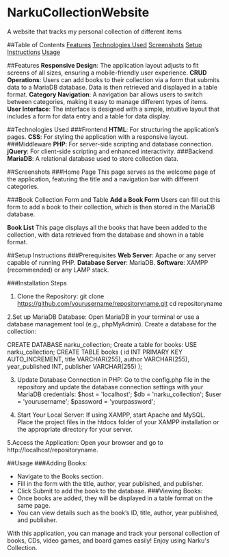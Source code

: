 # NarkuCollectionWebsite
A website that tracks my personal collection of different items 

##Table of Contents
[Features](#Features)
[Technologies Used](#Technologies-Used)
[Screenshots](#Screenshots)
[Setup Instructions](#Setup-Instructions)
[Usage](#Usage)

##Features
**Responsive Design**: The application layout adjusts to fit screens of all sizes, ensuring a mobile-friendly user experience.
**CRUD Operations**: Users can add books to their collection via a form that submits data to a MariaDB database. Data is then retrieved and displayed in a table format.
**Category Navigation**: A navigation bar allows users to switch between categories, making it easy to manage different types of items.
**User Interface**: The interface is designed with a simple, intuitive layout that includes a form for data entry and a table for data display.

##Technologies Used
###Frontend
**HTML**: For structuring the application’s pages.
**CSS**: For styling the application with a responsive layout.
###Middleware
**PHP**: For server-side scripting and database connection.
**jQuery**: For client-side scripting and enhanced interactivity.
###Backend
**MariaDB**: A relational database used to store collection data.

##Screenshots
###Home Page
This page serves as the welcome page of the application, featuring the title and a navigation bar with different categories.

###Book Collection Form and Table
**Add a Book Form**
Users can fill out this form to add a book to their collection, which is then stored in the MariaDB database.

**Book List**
This page displays all the books that have been added to the collection, with data retrieved from the database and shown in a table format.

##Setup Instructions
###Prerequisites
**Web Server**: Apache or any server capable of running PHP.
**Database Server**: MariaDB.
**Software**: XAMPP (recommended) or any LAMP stack.

###Installation Steps
1. Clone the Repository:
  git clone https://github.com/yourusername/repositoryname.git
  cd repositoryname

2.Set up MariaDB Database:
Open MariaDB in your terminal or use a database management tool (e.g., phpMyAdmin).
Create a database for the collection:

  CREATE DATABASE narku_collection;
  Create a table for books:
    USE narku_collection;
    CREATE TABLE books (
      id INT PRIMARY KEY AUTO_INCREMENT,
      title VARCHAR(255),
      author VARCHAR(255),
      year_published INT,
      publisher VARCHAR(255)
    );
    
3. Update Database Connection in PHP:
Go to the config.php file in the repository and update the database connection settings with your MariaDB credentials:
  $host = 'localhost';
  $db = 'narku_collection';
  $user = 'yourusername';
  $password = 'yourpassword';

4. Start Your Local Server:
If using XAMPP, start Apache and MySQL.
Place the project files in the htdocs folder of your XAMPP installation or the appropriate directory for your server.

5.Access the Application:
Open your browser and go to http://localhost/repositoryname.

##Usage
###Adding Books:
  - Navigate to the Books section.
  - Fill in the form with the title, author, year published, and publisher.
  - Click Submit to add the book to the database.
###Viewing Books:
- Once books are added, they will be displayed in a table format on the same page.
- You can view details such as the book’s ID, title, author, year published, and publisher.

With this application, you can manage and track your personal collection of books, CDs, video games, and board games easily! Enjoy using Narku's Collection.

